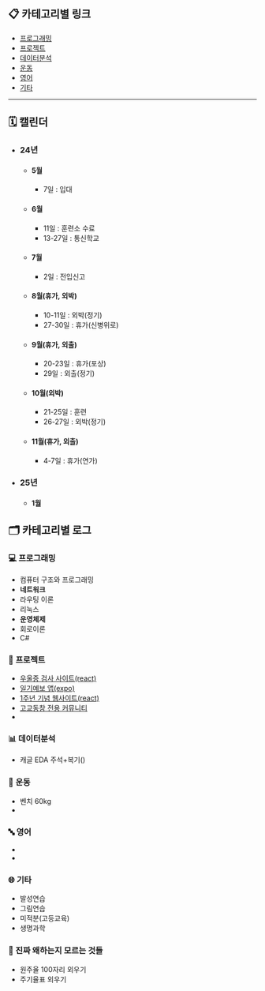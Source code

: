 ## 📋 **카테고리별 링크**
- [프로그래밍](#프로그래밍)  
- [프로젝트](#프로젝트)
- [데이터분석](#데이터분석)
- [운동](#운동)
- [영어](영어)
- [기타](#기타)  

---
## 🗓 캘린더
  - ### 24년

    - #### 5월
      - 7일 : 입대

    - #### 6월
      - 11일 : 훈련소 수료
      - 13-27일 : 통신학교

    - #### 7월
      - 2일 : 전입신고

    - #### 8월(휴가, 외박)
      - 10-11일 : 외박(정기)
      - 27-30일 : 휴가(신병위로)

    - #### 9월(휴가, 외출)
      - 20-23일 : 휴가(포상)
      - 29일 : 외출(정기)

    - #### 10월(외박)
      - 21-25일 : 훈련
      - 26-27일 : 외박(정기)

    - #### 11월(휴가, 외출)
      - 4-7일 : 휴가(연가)


  - ### 25년

    - #### 1월



## 🗂️ **카테고리별 로그**

### 💻 <a id="프로그래밍"></a> 프로그래밍
  - 컴퓨터 구조와 프로그래밍
  - **네트워크**
  - 라우팅 이론
  - 리눅스
  - **운영체제**
  - 회로이론
  - C#


### 📔 <a id="프로젝트"></a> 프로젝트
  - [우울증 검사 사이트(react)](https://github.com/Usopked/Phone_first)
  - [일기예보 앱(expo)](https://github.com/Usopked/DemoApp)
  - [1주년 기념 웹사이트(react)](https://github.com/Usopked/Event)
  - [고교동창 전용 커뮤니티](https://github.com/Usopked/Deagan_Incide)
  - 


### 📊 <a id="데이터분석"></a> 데이터분석
  - 캐글 EDA 주석+복기()
  
### 🏃 <a id="운동"></a> 운동 
  - 벤치 60kg
  - 

### 🔤 <a id="영어"></a> 영어
  - 
  -

### 🌐 <a id="기타"></a> 기타
  - 발성연습
  - 그림연습
  - 미적분(고등교육)
  - 생명과학

### 🏓 진짜 왜하는지 모르는 것들
  - 원주율 100자리 외우기
  - 주기율표 외우기







